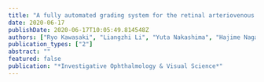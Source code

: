 ```yaml
---
title: "A fully automated grading system for the retinal arteriovenous crossing signs using deep neural network"
date: 2020-06-17
publishDate: 2020-06-17T10:05:49.814548Z
authors: ["Ryo Kawasaki", "Liangzhi Li", "Yuta Nakashima", "Hajime Nagahara", "Takayoshi Ohkubo", "Kohji Nishida"]
publication_types: ["2"]
abstract: ""
featured: false
publication: "*Investigative Ophthalmology & Visual Science*"
---
```


